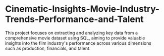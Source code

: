 # Cinematic-Insights-Movie-Industry-Trends-Performance-and-Talent
This project focuses on extracting and analyzing key data from a comprehensive movie dataset using SQL, aiming to provide valuable insights into the film industry's performance across various dimensions such as production, financials, and talent. 
